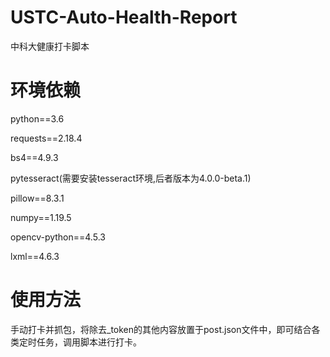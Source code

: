 # USTC-Auto-Health-Report
中科大健康打卡脚本

# 环境依赖

python==3.6

requests==2.18.4

bs4==4.9.3

pytesseract(需要安装tesseract环境,后者版本为4.0.0-beta.1)

pillow==8.3.1

numpy==1.19.5

opencv-python==4.5.3

lxml==4.6.3

# 使用方法

手动打卡并抓包，将除去_token的其他内容放置于post.json文件中，即可结合各类定时任务，调用脚本进行打卡。

